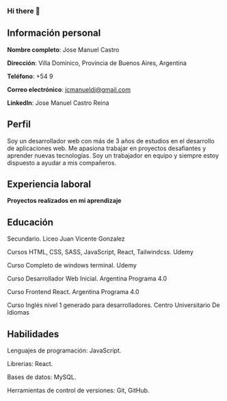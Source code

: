 ### Hi there 👋

<!--
**josemanuell/josemanuell** is a ✨ _special_ ✨ repository because its `README.md` (this file) appears on your GitHub profile.

Here are some ideas to get you started:

- 🔭 I’m currently working on ...
- 🌱 I’m currently learning ...
- 👯 I’m looking to collaborate on ...
- 🤔 I’m looking for help with ...
- 💬 Ask me about ...
- 📫 How to reach me: ...
- 😄 Pronouns: ...
- ⚡ Fun fact: ...
-->
## Información personal
**Nombre completo**: Jose Manuel Castro

**Dirección**: Villa Dominico, Provincia de Buenos Aires, Argentina

**Teléfono**: +54 9 

**Correo electrónico**: jcmanueldj@gmail.com

**LinkedIn**: Jose Manuel Castro Reina

## Perfil


Soy un desarrollador web con más de 3 años de estudios en el desarrollo de aplicaciones web.
Me apasiona trabajar en proyectos desafiantes y aprender nuevas tecnologías. Soy un trabajador en equipo 
y siempre estoy dispuesto a ayudar a mis compañeros.

## Experiencia laboral

**Proyectos realizados en mi aprendizaje**

## Educación

Secundario. Liceo Juan Vicente Gonzalez

Cursos HTML, CSS, SASS, JavaScript, React, Tailwindcss. Udemy

Curso Completo de windows terminal. Udemy

Curso Desarrollador Web Inicial. Argentina Programa 4.0

Curso Frontend React. Argentina Programa 4.0

Curso Inglés nivel 1 generado para desarrolladores. Centro Universitario De Idiomas

## Habilidades

Lenguajes de programación: JavaScript.

Librerias: React.

Bases de datos: MySQL.

Herramientas de control de versiones: Git, GitHub.
